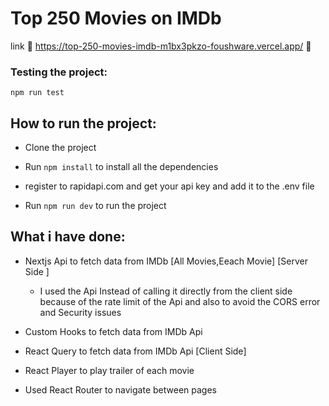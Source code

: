 <!-- @format -->

# Top 250 Movies on IMDb

link 🚀 https://top-250-movies-imdb-m1bx3pkzo-foushware.vercel.app/ 🚀

### Testing the project:

```
npm run test
```

## How to run the project:

- Clone the project
- Run `npm install` to install all the dependencies

- register to rapidapi.com and get your api key and add it to the .env file

- Run `npm run dev` to run the project

## What i have done:

- Nextjs Api to fetch data from IMDb [All Movies,Eeach Movie] [Server Side ]

  - I used the Api Instead of calling it directly from the client side because of the rate limit of the Api and also to avoid the CORS error and Security issues

- Custom Hooks to fetch data from IMDb Api

- React Query to fetch data from IMDb Api [Client Side]

- React Player to play trailer of each movie

- Used React Router to navigate between pages

